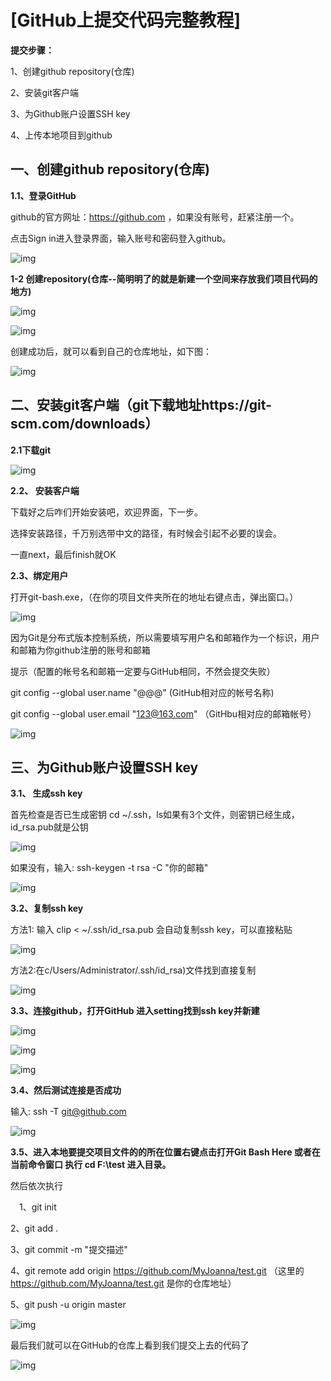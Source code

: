 # [GitHub上提交代码完整教程]

**提交步骤：**

1、创建github repository(仓库) 

2、安装git客户端

3、为Github账户设置SSH key

4、上传本地项目到github

## 一、创建github repository(仓库)

**1.1、登录GitHub**

github的官方网址：https://github.com ，如果没有账号，赶紧注册一个。

点击Sign in进入登录界面，输入账号和密码登入github。

![img](https://img2018.cnblogs.com/blog/774824/201907/774824-20190711135555599-461995350.png)

 

 

**1-2 创建repository(仓库--简明明了的就是新建一个空间来存放我们项目代码的地方)**

![img](https://img2018.cnblogs.com/blog/774824/201907/774824-20190711140028506-1779404486.png)

![img](https://img2018.cnblogs.com/blog/774824/201907/774824-20190711140627867-638127161.png)

创建成功后，就可以看到自己的仓库地址，如下图：

![img](https://img2018.cnblogs.com/blog/774824/201907/774824-20190711141617973-1944726102.png)

## 二、安装git客户端（git下载地址https://git-scm.com/downloads）

**2.1下载git**

![img](https://img2018.cnblogs.com/blog/774824/201907/774824-20190711142200147-1723347259.png)

 

 

**2.2、 安装客户端**

下载好之后咋们开始安装吧，欢迎界面，下一步。

选择安装路径，千万别选带中文的路径，有时候会引起不必要的误会。

一直next，最后finish就OK

**2.3、绑定用户**

打开git-bash.exe，（在你的项目文件夹所在的地址右键点击，弹出窗口。）

![img](https://img2018.cnblogs.com/blog/774824/201907/774824-20190711143037151-27293512.png)

 

因为Git是分布式版本控制系统，所以需要填写用户名和邮箱作为一个标识，用户和邮箱为你github注册的账号和邮箱

提示（配置的帐号名和邮箱一定要与GitHub相同，不然会提交失败）

 git config --global user.name "@@@"   (GitHub相对应的帐号名称)

 git config --global user.email "123@163.com" （GitHbu相对应的邮箱帐号）

![img](https://img2018.cnblogs.com/blog/774824/201907/774824-20190711145256123-1576130239.png)

 

## 三、为Github账户设置SSH key

**3.1、 生成ssh key**

首先检查是否已生成密钥 cd ~/.ssh，ls如果有3个文件，则密钥已经生成，id_rsa.pub就是公钥

 ![img](https://img2018.cnblogs.com/blog/774824/201907/774824-20190711145416020-932560671.png)

 

如果没有，输入: ssh-keygen -t rsa -C "你的邮箱"

![img](https://img2018.cnblogs.com/blog/774824/201907/774824-20190711155135006-458973993.png)

 

**3.2、复制ssh key**

 方法1: 输入 clip < ~/.ssh/id_rsa.pub  会自动复制ssh key，可以直接粘贴

![img](https://img2018.cnblogs.com/blog/774824/201907/774824-20190711150857630-1321965671.png)

 方法2:在c/Users/Administrator/.ssh/id_rsa)文件找到直接复制

![img](https://img2018.cnblogs.com/blog/774824/201907/774824-20190711150932612-1478161474.png)

 

 

**3.3、连接github，打开GitHub 进入setting找到ssh key并新建**

![img](https://img2018.cnblogs.com/blog/774824/201907/774824-20190711151830920-877566481.png)

![img](https://img2018.cnblogs.com/blog/774824/201907/774824-20190711152017912-1651603673.png)

![img](https://img2018.cnblogs.com/blog/774824/201907/774824-20190711152242633-1972966452.png)

 

**3.4、然后测试连接是否成功**

输入: ssh -T git@github.com 

![img](https://img2018.cnblogs.com/blog/774824/201907/774824-20190711152508736-450105130.png)

 

**3.5、进入本地要提交项目文件的的所在位置右键点击打开Git Bash Here 或者在当前命令窗口 执行 cd F:\test 进入目录。**

 然后依次执行

　1、git init  

  2、git add .

  3、git commit -m "提交描述"

  4、git remote add origin https://github.com/MyJoanna/test.git  （这里的 https://github.com/MyJoanna/test.git 是你的仓库地址）

  5、git push -u origin master  

![img](https://img2018.cnblogs.com/blog/774824/201907/774824-20190711154006660-1638758494.png)

 

最后我们就可以在GitHub的仓库上看到我们提交上去的代码了

![img](https://img2018.cnblogs.com/blog/774824/201907/774824-20190711154725695-1110829177.png)

 
